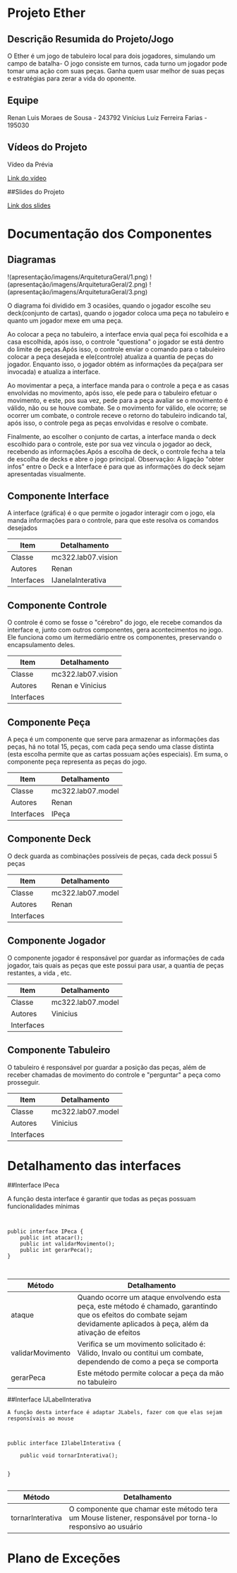 # Projeto Ether

## Descrição Resumida do Projeto/Jogo
O Ether é um jogo de tabuleiro local para dois jogadores, simulando um campo de batalha- O jogo
consiste em turnos, cada turno um jogador pode tomar uma ação com suas peças.
Ganha quem usar melhor de suas peças e estratégias para zerar a vida do oponente.

## Equipe

Renan Luis Moraes de Sousa - 243792
Vinícius Luiz Ferreira Farias - 195030

## Vídeos do Projeto

Vídeo da Prévia

[Link do vídeo](apresentação/videos)

##Slides do Projeto

[Link dos slides](apresentação/slides)

# Documentação dos Componentes

## Diagramas

!(apresentação/imagens/ArquiteturaGeral/1.png)
!(apresentação/imagens/ArquiteturaGeral/2.png)
!(apresentação/imagens/ArquiteturaGeral/3.png)

O diagrama foi dividido em 3 ocasiões, quando o jogador escolhe seu deck(conjunto de cartas), quando o jogador coloca uma peça no tabuleiro e quanto um jogador mexe em uma peça.
	
Ao colocar a peça no tabuleiro, a interface envia qual peça foi escolhida e a casa escolhida, após isso, o controle "questiona" o jogador se
está dentro do limite de peças.Após isso, o controle enviar o comando para o tabuleiro colocar a peça desejada e ele(controle) atualiza a
quantia de peças do jogador. Enquanto isso, o jogador obtém as informações da peça(para ser invocada) e atualiza a interface.
	
Ao movimentar a peça, a interface manda para o controle a peça e as casas envolvidas no movimento, após isso, ele pede para o tabuleiro efetuar
o movimento, e este, pos sua vez, pede para a peça avaliar se o movimento é válido, não ou se houve combate. Se o movimento for válido, ele ocorre; se
ocorrer um combate, o controle receve o retorno do tabuleiro indicando tal, após isso,  o controle pega as peças envolvidas e resolve o combate.
	
Finalmente, ao escolher o conjunto de cartas, a interface manda o deck escolhido para o controle, este por sua vez vincula o jogador ao deck,
recebendo as informações.Após a escolha de deck, o controle fecha a tela de escolha de decks e abre o jogo principal. Observação: A ligação "obter infos"
entre o Deck e a Interface é para que as informações do deck sejam apresentadas visualmente.
	
## Componente Interface

A interface (gráfica) é o que permite o jogador interagir com o jogo, ela manda informações para o controle, para
que este resolva os comandos desejados

	
|Item  | Detalhamento	|
| ------------- | ------------- |
| Classe  | mc322.lab07.vision  |
| Autores  |  Renan |
| Interfaces | IJanelaInterativa |

## Componente Controle

O controle é como se fosse o "cérebro" do jogo, ele recebe comandos da interface e, junto com outros componentes, gera
acontecimentos no jogo. Ele funciona como um itermediário entre os componentes, preservando o encapsulamento deles.

|Item  | Detalhamento	|
| ------------- | ------------- |
| Classe  | mc322.lab07.vision  |
| Autores  |  Renan e Vinicius |
| Interfaces |  |



## Componente Peça

A peça é um componente que serve para armazenar as informações das peças, há no total 15, peças, com cada peça sendo uma
classe distinta (esta escolha permite que as cartas possuam ações especiais). Em suma, o componente peça representa as peças
do jogo.
	
|Item  | Detalhamento	|
| ------------- | ------------- |
| Classe  | mc322.lab07.model  |
| Autores  |  Renan |
| Interfaces | IPeça |


## Componente Deck

O deck guarda as combinações possíveis de peças, cada deck possui 5 peças
	
|Item  | Detalhamento	|
| ------------- | ------------- |
| Classe  | mc322.lab07.model  |
| Autores  |  Renan |
| Interfaces |  |

## Componente Jogador
	
O componente jogador é responsável por guardar as informações de cada jogador, tais quais as peças que este possui para usar,
a quantia de peças restantes, a vida , etc.
	

|Item  | Detalhamento	|
| ------------- | ------------- |
| Classe  | mc322.lab07.model  |
| Autores  |  Vinicius |
| Interfaces |  |

## Componente Tabuleiro
	
O tabuleiro é responsável por guardar a posição das peças, além de receber chamadas de movimento do controle e "perguntar" a peça
como prosseguir.
	
|Item  | Detalhamento	|
| ------------- | ------------- |
| Classe  | mc322.lab07.model  |
| Autores  |  Vinicius |
| Interfaces |  |


# Detalhamento das interfaces

##Interface IPeca

A função desta interface é garantir que todas as peças possuam funcionalidades mínimas
	
```
	
	
public interface IPeca {
	public int atacar();
	public int validarMovimento();
	public int gerarPeca();
}

	
```
	
|Método  | Detalhamento	|
| ------------- | ------------- |
| ataque  | Quando ocorre um ataque envolvendo esta peça, este método é chamado, garantindo que os efeitos do combate sejam devidamente aplicados à peça, além da ativação de efeitos   |
| validarMovimento  | Verifica se um movimento solicitado é: Válido, Invalo ou contitui um combate, dependendo de como a peça se comporta |
| gerarPeca | Este método permite colocar a peça da mão no tabuleiro  |

##Interface IJLabelInterativa

	A função desta interface é adaptar JLabels, fazer com que elas sejam responsívais ao mouse
	
```
	
	
public interface IJlabelInterativa {
		
	public void tornarInterativa();
	
	
}
	
``` 
	
|Método  | Detalhamento	|
| ------------- | ------------- |
| tornarInterativa  | O componente que chamar este método tera um Mouse listener, responsável por torna-lo responsivo ao usuário   |


# Plano de Exceções